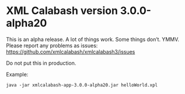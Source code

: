 # XML Calabash version 3.0.0-alpha20

This is an alpha release. A lot of things work. Some things don’t.
YMMV. Please report any problems as issues:
https://github.com/xmlcalabash/xmlcalabash3/issues

Do not put this in production.

Example:

```
java -jar xmlcalabash-app-3.0.0-alpha20.jar helloWorld.xpl
```


